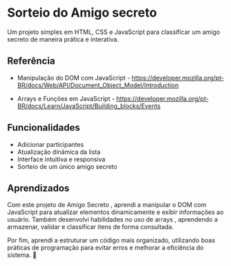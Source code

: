 
# Sorteio do Amigo secreto

Um projeto simples em HTML, CSS e JavaScript para classificar um amigo secreto de maneira prática e interativa.


## Referência

 - Manipulação do DOM com JavaScript - https://developer.mozilla.org/pt-BR/docs/Web/API/Document_Object_Model/Introduction


 - Arrays e Funções em JavaScript - https://developer.mozilla.org/pt-BR/docs/Learn/JavaScript/Building_blocks/Events
 


## Funcionalidades

- Adicionar participantes
- Atualização dinâmica da lista
- Interface intuitiva e responsiva
- Sorteio de um único amigo secreto


## Aprendizados

Com este projeto de Amigo Secreto , aprendi a manipular o DOM com JavaScript para atualizar elementos dinamicamente e exibir informações ao usuário. Também desenvolvi habilidades no uso de arrays , aprendendo a armazenar, validar e classificar itens de forma consultada.

Por fim, aprendi a estruturar um código mais organizado, utilizando boas práticas de programação para evitar erros e melhorar a eficiência do sistema. 🚀

